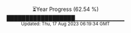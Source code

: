 <p align="center">
⏳Year Progress (62.54 %) <br>
██████████████████▁▁▁▁▁▁▁▁▁▁▁▁ <br>
<sub>Updated: Thu, 17 Aug 2023 06:19:34 GMT</sub>
</p>

